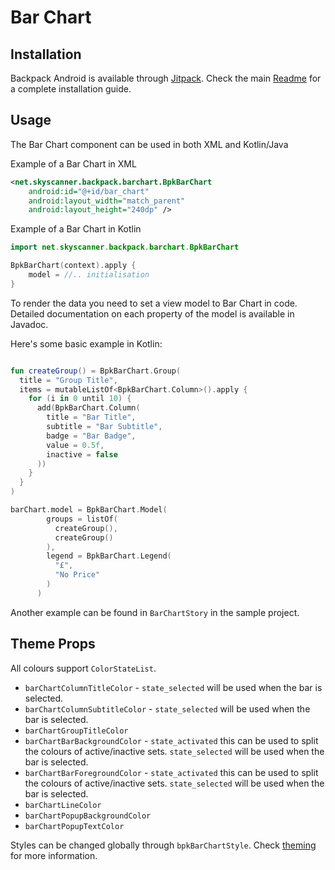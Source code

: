 # Bar Chart

## Installation

Backpack Android is available through [Jitpack](https://jitpack.io/#Skyscanner/backpack-android). Check the main [Readme](https://github.com/skyscanner/backpack-android#installation) for a complete installation guide.

## Usage

The Bar Chart component can be used in both XML and Kotlin/Java

Example of a Bar Chart in XML

```xml
<net.skyscanner.backpack.barchart.BpkBarChart
    android:id="@+id/bar_chart"
    android:layout_width="match_parent"
    android:layout_height="240dp" />
```

Example of a Bar Chart in Kotlin

```Kotlin
import net.skyscanner.backpack.barchart.BpkBarChart

BpkBarChart(context).apply {
    model = //.. initialisation
}
```

To render the data you need to set a view model to Bar Chart in code.
Detailed documentation on each property of the model is available in Javadoc.

Here's some basic example in Kotlin:

```kotlin

fun createGroup() = BpkBarChart.Group(
  title = "Group Title",
  items = mutableListOf<BpkBarChart.Column>().apply {
    for (i in 0 until 10) {
      add(BpkBarChart.Column(
        title = "Bar Title",
        subtitle = "Bar Subtitle",
        badge = "Bar Badge",
        value = 0.5f,
        inactive = false
      ))
    }
  }
)

barChart.model = BpkBarChart.Model(
        groups = listOf(
          createGroup(),
          createGroup()
        ),
        legend = BpkBarChart.Legend(
          "£",
          "No Price"
        )
      )
```

Another example can be found in `BarChartStory` in the sample project.

## Theme Props

All colours support `ColorStateList`.

- `barChartColumnTitleColor` - `state_selected` will be used when the bar is selected.
- `barChartColumnSubtitleColor` - `state_selected` will be used when the bar is selected.
- `barChartGroupTitleColor`
- `barChartBarBackgroundColor` - `state_activated` this can be used to split the colours of active/inactive sets. `state_selected` will be used when the bar is selected.
- `barChartBarForegroundColor` - `state_activated` this can be used to split the colours of active/inactive sets. `state_selected` will be used when the bar is selected.
- `barChartLineColor`
- `barChartPopupBackgroundColor`
- `barChartPopupTextColor`

Styles can be changed globally through `bpkBarChartStyle`. Check [theming](https://github.com/Skyscanner/backpack-android/blob/master/docs/THEMING.md) for more information.
